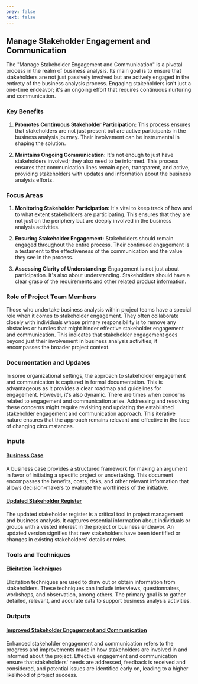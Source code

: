 ```yaml
---
prev: false
next: false
---
```


## Manage Stakeholder Engagement and Communication

The "Manage Stakeholder Engagement and Communication" is a pivotal process in the realm of business analysis. Its main goal is to ensure that stakeholders are not just passively involved but are actively engaged in the entirety of the business analysis process. Engaging stakeholders isn't just a one-time endeavor; it's an ongoing effort that requires continuous nurturing and communication.

### Key Benefits

1. **Promotes Continuous Stakeholder Participation:** This process ensures that stakeholders are not just present but are active participants in the business analysis journey. Their involvement can be instrumental in shaping the solution.

2. **Maintains Ongoing Communication:** It's not enough to just have stakeholders involved; they also need to be informed. This process ensures that communication lines remain open, transparent, and active, providing stakeholders with updates and information about the business analysis efforts.

### Focus Areas

1. **Monitoring Stakeholder Participation:** It's vital to keep track of how and to what extent stakeholders are participating. This ensures that they are not just on the periphery but are deeply involved in the business analysis activities.

2. **Ensuring Stakeholder Engagement:** Stakeholders should remain engaged throughout the entire process. Their continued engagement is a testament to the effectiveness of the communication and the value they see in the process.

3. **Assessing Clarity of Understanding:** Engagement is not just about participation. It's also about understanding. Stakeholders should have a clear grasp of the requirements and other related product information.

### Role of Project Team Members

Those who undertake business analysis within project teams have a special role when it comes to stakeholder engagement. They often collaborate closely with individuals whose primary responsibility is to remove any obstacles or hurdles that might hinder effective stakeholder engagement and communication. This indicates that stakeholder engagement goes beyond just their involvement in business analysis activities; it encompasses the broader project context.

### Documentation and Updates

In some organizational settings, the approach to stakeholder engagement and communication is captured in formal documentation. This is advantageous as it provides a clear roadmap and guidelines for engagement. However, it's also dynamic. There are times when concerns related to engagement and communication arise. Addressing and resolving these concerns might require revisiting and updating the established stakeholder engagement and communication approach. This iterative nature ensures that the approach remains relevant and effective in the face of changing circumstances.

### Inputs

#### [Business Case](/content/gist/business-analysis/inputs-outputs/assessment-of-business-value.md)

A business case provides a structured framework for making an argument in favor of initiating a specific project or undertaking. This document encompasses the benefits, costs, risks, and other relevant information that allows decision-makers to evaluate the worthiness of the initiative.

#### [Updated Stakeholder Register](/content/gist/business-analysis/inputs-outputs/assessment-of-business-value.md)

The updated stakeholder register is a critical tool in project management and business analysis. It captures essential information about individuals or groups with a vested interest in the project or business endeavor. An updated version signifies that new stakeholders have been identified or changes in existing stakeholders' details or roles.

### Tools and Techniques

#### [Elicitation Techniques](/content/gist/business-analysis/tools-techniques/benchmarking.md)

Elicitation techniques are used to draw out or obtain information from stakeholders. These techniques can include interviews, questionnaires, workshops, and observation, among others. The primary goal is to gather detailed, relevant, and accurate data to support business analysis activities.

### Outputs

#### [Improved Stakeholder Engagement and Communication](/content/gist/business-analysis/inputs-outputs/elicitation-results-unconfirmed-confirmed.md)

Enhanced stakeholder engagement and communication refers to the progress and improvements made in how stakeholders are involved in and informed about the project. Effective engagement and communication ensure that stakeholders' needs are addressed, feedback is received and considered, and potential issues are identified early on, leading to a higher likelihood of project success.
